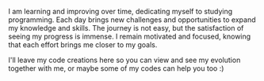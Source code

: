 I am learning and improving over time, dedicating myself to studying programming. Each day brings new challenges and opportunities to expand my knowledge and skills. The journey is not easy, but the satisfaction of seeing my progress is immense. I remain motivated and focused, knowing that each effort brings me closer to my goals.


I'll leave my code creations here so you can view and see my evolution together with me, or maybe some of my codes can help you too :)
